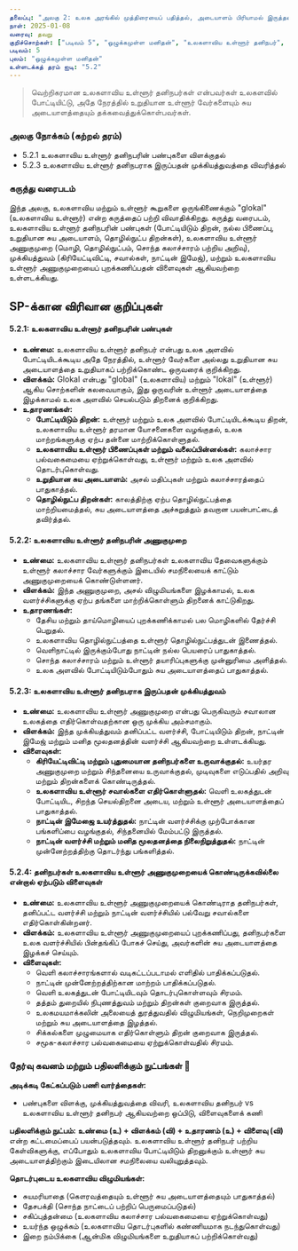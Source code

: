 ```yaml
---
தலைப்பு: "அலகு 2: உலக அரங்கில் முத்திரையைப் பதித்தல், அடையாளம் பிரியாமல் இருத்தல்"
நாள்: 2025-01-08
வரைவு: தவறு
குறிச்சொற்கள்: ["படிவம் 5", "ஒழுக்கமுள்ள மனிதன்", "உலகளாவிய உள்ளூர் தனிநபர்", "சுய அடையாளம்", "போட்டியிடும் திறன்", "உலகளாவிய உள்ளூர்"]
படிவம்: 5
புலம்: "ஒழுக்கமுள்ள மனிதன்"
உள்ளடக்கத் தரம் ஐடி: "5.2"
---
```


> வெற்றிகரமான உலகளாவிய உள்ளூர் தனிநபர்கள் என்பவர்கள் உலகளவில் போட்டியிட்டு, அதே நேரத்தில் உறுதியான உள்ளூர் வேர்களையும் சுய அடையாளத்தையும் தக்கவைத்துக்கொள்பவர்கள்.

### அலகு நோக்கம் (கற்றல் தரம்)

- 5.2.1 உலகளாவிய உள்ளூர் தனிநபரின் பண்புகளை விளக்குதல்
- 5.2.3 உலகளாவிய உள்ளூர் தனிநபராக இருப்பதன் முக்கியத்துவத்தை விவரித்தல்

### கருத்து வரைபடம்

இந்த அலகு, உலகளாவிய மற்றும் உள்ளூர் கூறுகளை ஒருங்கிணைக்கும் "glokal" (உலகளாவிய உள்ளூர்) என்ற கருத்தைப் பற்றி விவாதிக்கிறது. கருத்து வரைபடம், உலகளாவிய உள்ளூர் தனிநபரின் பண்புகள் (போட்டியிடும் திறன், நல்ல பிணைப்பு, உறுதியான சுய அடையாளம், தொழில்நுட்ப திறன்கள்), உலகளாவிய உள்ளூர் அணுகுமுறை (மொழி, தொழில்நுட்பம், சொந்த கலாச்சாரம் பற்றிய அறிவு), முக்கியத்துவம் (கிரியேட்டிவிட்டி, சவால்கள், நாட்டின் இமேஜ்), மற்றும் உலகளாவிய உள்ளூர் அணுகுமுறையைப் புறக்கணிப்பதன் விளைவுகள் ஆகியவற்றை உள்ளடக்கியது.

## SP-க்கான விரிவான குறிப்புகள்

#### 5.2.1: உலகளாவிய உள்ளூர் தனிநபரின் பண்புகள்

- **உண்மை:** உலகளாவிய உள்ளூர் தனிநபர் என்பது உலக அளவில் போட்டியிடக்கூடிய அதே நேரத்தில், உள்ளூர் வேர்களை அல்லது உறுதியான சுய அடையாளத்தை உறுதியாகப் பற்றிக்கொண்ட ஒருவரைக் குறிக்கிறது.
- **விளக்கம்:** Glokal என்பது "global" (உலகளாவிய) மற்றும் "lokal" (உள்ளூர்) ஆகிய சொற்களின் கலவையாகும், இது ஒருவரின் உள்ளூர் அடையாளத்தை இழக்காமல் உலக அளவில் செயல்படும் திறனைக் குறிக்கிறது.
- **உதாரணங்கள்:**
  - **போட்டியிடும் திறன்:** உள்ளூர் மற்றும் உலக அளவில் போட்டியிடக்கூடிய திறன், உலகளாவிய உள்ளூர் தரமான யோசனைகளை வழங்குதல், உலக மாற்றங்களுக்கு ஏற்ப தன்னை மாற்றிக்கொள்ளுதல்.
  - **உலகளாவிய உள்ளூர் பிணைப்புகள் மற்றும் வலைப்பின்னல்கள்:** கலாச்சார பல்வகைமையை ஏற்றுக்கொள்வது, உள்ளூர் மற்றும் உலக அளவில் தொடர்புகொள்வது.
  - **உறுதியான சுய அடையாளம்:** அசல் மதிப்புகள் மற்றும் கலாச்சாரத்தைப் பாதுகாத்தல்.
  - **தொழில்நுட்ப திறன்கள்:** காலத்திற்கு ஏற்ப தொழில்நுட்பத்தை மாற்றியமைத்தல், சுய அடையாளத்தை அச்சுறுத்தும் தவறான பயன்பாட்டைத் தவிர்த்தல்.

#### 5.2.2: உலகளாவிய உள்ளூர் தனிநபரின் அணுகுமுறை

- **உண்மை:** உலகளாவிய உள்ளூர் தனிநபர்கள் உலகளாவிய தேவைகளுக்கும் உள்ளூர் கலாச்சார வேர்களுக்கும் இடையில் சமநிலையைக் காட்டும் அணுகுமுறையைக் கொண்டுள்ளனர்.
- **விளக்கம்:** இந்த அணுகுமுறை, அசல் விழுமியங்களை இழக்காமல், உலக வளர்ச்சிகளுக்கு ஏற்ப தங்களை மாற்றிக்கொள்ளும் திறனைக் காட்டுகிறது.
- **உதாரணங்கள்:**
  - தேசிய மற்றும் தாய்மொழியைப் புறக்கணிக்காமல் பல மொழிகளில் தேர்ச்சி பெறுதல்.
  - உலகளாவிய தொழில்நுட்பத்தை உள்ளூர் தொழில்நுட்பத்துடன் இணைத்தல்.
  - வெளிநாட்டில் இருக்கும்போது நாட்டின் நல்ல பெயரைப் பாதுகாத்தல்.
  - சொந்த கலாச்சாரம் மற்றும் உள்ளூர் தயாரிப்புகளுக்கு முன்னுரிமை அளித்தல்.
  - உலக அளவில் போட்டியிடும்போதும் சுய அடையாளத்தைப் பாதுகாத்தல்.

#### 5.2.3: உலகளாவிய உள்ளூர் தனிநபராக இருப்பதன் முக்கியத்துவம்

- **உண்மை:** உலகளாவிய உள்ளூர் அணுகுமுறை என்பது பெருகிவரும் சவாலான உலகத்தை எதிர்கொள்வதற்கான ஒரு முக்கிய அம்சமாகும்.
- **விளக்கம்:** இந்த முக்கியத்துவம் தனிப்பட்ட வளர்ச்சி, போட்டியிடும் திறன், நாட்டின் இமேஜ் மற்றும் மனித மூலதனத்தின் வளர்ச்சி ஆகியவற்றை உள்ளடக்கியது.
- **விளைவுகள்:**
  - **கிரியேட்டிவிட்டி மற்றும் புதுமையான தனிநபர்களை உருவாக்குதல்:** உயர்தர அணுகுமுறை மற்றும் சிந்தனையை உருவாக்குதல், முடிவுகளை எடுப்பதில் அறிவு மற்றும் திறன்களைக் கொண்டிருத்தல்.
  - **உலகளாவிய உள்ளூர் சவால்களை எதிர்கொள்ளுதல்:** வெளி உலகத்துடன் போட்டியிட, சிறந்த செயல்திறனை அடைய, மற்றும் உள்ளூர் அடையாளத்தைப் பாதுகாத்தல்.
  - **நாட்டின் இமேஜை உயர்த்துதல்:** நாட்டின் வளர்ச்சிக்கு முற்போக்கான பங்களிப்பை வழங்குதல், சிந்தனையில் மேம்பட்டு இருத்தல்.
  - **நாட்டின் வளர்ச்சி மற்றும் மனித மூலதனத்தை நிலைநிறுத்துதல்:** நாட்டின் முன்னேற்றத்திற்கு தொடர்ந்து பங்களித்தல்.

#### 5.2.4: தனிநபர்கள் உலகளாவிய உள்ளூர் அணுகுமுறையைக் கொண்டிருக்கவில்லை என்றால் ஏற்படும் விளைவுகள்

- **உண்மை:** உலகளாவிய உள்ளூர் அணுகுமுறையைக் கொண்டிராத தனிநபர்கள், தனிப்பட்ட வளர்ச்சி மற்றும் நாட்டின் வளர்ச்சியில் பல்வேறு சவால்களை எதிர்கொள்கின்றனர்.
- **விளக்கம்:** உலகளாவிய உள்ளூர் அணுகுமுறையைப் புறக்கணிப்பது, தனிநபர்களை உலக வளர்ச்சியில் பின்தங்கிப் போகச் செய்து, அவர்களின் சுய அடையாளத்தை இழக்கச் செய்யும்.
- **விளைவுகள்:**
  - வெளி கலாச்சாரங்களால் வடிகட்டப்படாமல் எளிதில் பாதிக்கப்படுதல்.
  - நாட்டின் முன்னேற்றத்திற்கான மாற்றம் பாதிக்கப்படுதல்.
  - வெளி உலகத்துடன் போட்டியிடவும் தொடர்புகொள்ளவும் சிரமம்.
  - தத்தம் துறையில் நிபுணத்துவம் மற்றும் திறன்கள் குறைவாக இருத்தல்.
  - உலகமயமாக்கலின் அலையைத் துரத்துவதில் விழுமியங்கள், நெறிமுறைகள் மற்றும் சுய அடையாளத்தை இழத்தல்.
  - சிக்கல்களை முழுமையாக எதிர்கொள்ளும் திறன் குறைவாக இருத்தல்.
  - சமூக-கலாச்சார பல்வகைமையை ஏற்றுக்கொள்வதில் சிரமம்.

### தேர்வு கவனம் மற்றும் பதிலளிக்கும் நுட்பங்கள் 📝

**அடிக்கடி கேட்கப்படும் பணி வார்த்தைகள்:**
- பண்புகளை விளக்கு, முக்கியத்துவத்தை விவரி, உலகளாவிய தனிநபர் vs உலகளாவிய உள்ளூர் தனிநபர் ஆகியவற்றை ஒப்பிடு, விளைவுகளைக் கணி

**பதிலளிக்கும் நுட்பம்:**
**உண்மை (உ) + விளக்கம் (வி) + உதாரணம் (உ) + விளைவு (வி)** என்ற கட்டமைப்பைப் பயன்படுத்தவும். உலகளாவிய உள்ளூர் தனிநபர் பற்றிய கேள்விகளுக்கு, எப்போதும் உலகளாவிய போட்டியிடும் திறனுக்கும் உள்ளூர் சுய அடையாளத்திற்கும் இடையிலான சமநிலையை வலியுறுத்தவும்.

**தொடர்புடைய உலகளாவிய விழுமியங்கள்:**
- சுயமரியாதை (கௌரவத்தையும் உள்ளூர் சுய அடையாளத்தையும் பாதுகாத்தல்)
- தேசபக்தி (சொந்த நாட்டைப் பற்றிப் பெருமைப்படுதல்)
- சகிப்புத்தன்மை (உலகளாவிய கலாச்சார பல்வகைமையை ஏற்றுக்கொள்வது)
- உயர்ந்த ஒழுக்கம் (உலகளாவிய தொடர்புகளில் கண்ணியமாக நடந்துகொள்வது)
- இறை நம்பிக்கை (ஆன்மிக விழுமியங்களை உறுதியாகப் பற்றிக்கொள்வது)